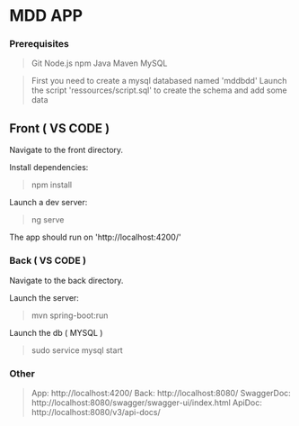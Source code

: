 # MDD APP

### Prerequisites

> Git
> Node.js
> npm
> Java
> Maven
> MySQL

> First you need to create a mysql databased named 'mddbdd'
> Launch the script 'ressources/script.sql' to create the schema and add some data

## Front ( VS CODE )

Navigate to the front directory.

Install dependencies:

> npm install

Launch a dev server:

> ng serve

The app should run on 'http://localhost:4200/'

### Back ( VS CODE )

Navigate to the back directory.

Launch the server:

> mvn spring-boot:run

Launch the db ( MYSQL )

> sudo service mysql start

### Other

> App: http://localhost:4200/
> Back: http://localhost:8080/
> SwaggerDoc: http://localhost:8080/swagger/swagger-ui/index.html
> ApiDoc: http://localhost:8080/v3/api-docs/
